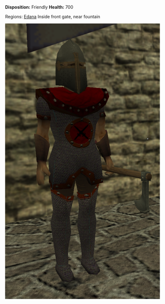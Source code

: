**Disposition:** Friendly
**Health:** 700

Regions:
	[Edana](../../Regions/Edana.md)
		Inside front gate, near fountain

![](../../articleassets/npc/npc-guard.png)